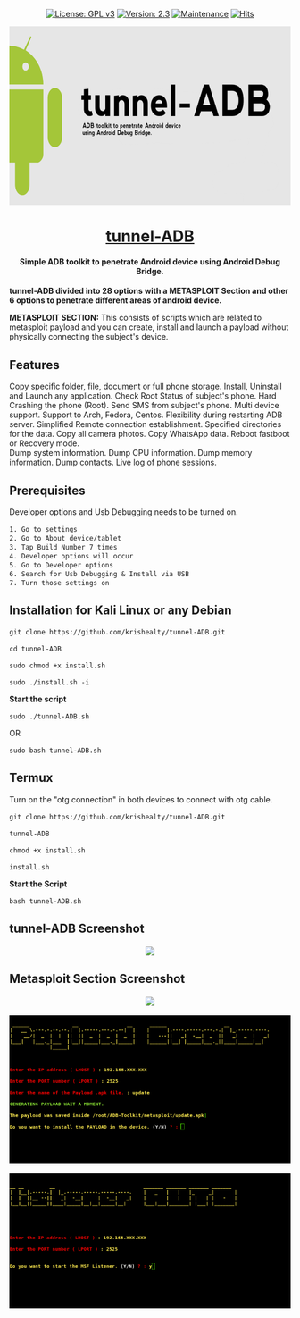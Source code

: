 <div align="center" markdown="1">

[![License: GPL v3](https://img.shields.io/badge/License-GPLv3-blue.svg)](https://www.gnu.org/licenses/gpl-3.0)
[![Version: 2.3](https://img.shields.io/badge/Version%3F-2.3-green.svg)](https://github.com/krishealty/tunnel-ADB)
[![Maintenance](https://img.shields.io/badge/Maintained%3F-yes-green.svg)](https://gitHub.com/krishealty/tunnel-ADB/graphs/commit-activity)
[![Hits](https://hits.seeyoufarm.com/api/count/incr/badge.svg?url=https%3A%2F%2Fgithub.com%2Fkrishealty%2Ftunnel-ADB&count_bg=%2379C83D&title_bg=%23555555&icon=&icon_color=%23E7E7E7&title=Hits&edge_flat=false)](https://ashwini.codes)

</div>


<p align="center">
  <a href="https://github.com/krishealty/tunnel-ADB">
    <img align="center" src="screenshots/tunnel-ADB-Banner.png" alt="tunnel-ADB-Banner" border="0" height="320px" width="640"></a><br>
  </a>
  <a href="https://github.com/krishealty/tunnel-ADB">
   <h1 align="center">tunnel-ADB</h1>
  </a>
  <h4 align="center"><b>
  Simple ADB toolkit to penetrate Android device using Android Debug Bridge.
  </b></h4>
  </p>

**tunnel-ADB divided into 28 options with a METASPLOIT Section and other 6 options to penetrate different areas of android device.**


**METASPLOIT SECTION:** This consists of scripts which are related to metasploit payload and you can create, install and launch a payload without physically connecting the subject's device.

## Features

Copy specific folder, file, document or full phone storage.
Install, Uninstall and Launch any application.
Check Root Status of subject's phone.
Hard Crashing the phone (Root).
Send SMS from subject's phone.
Multi device support.
Support to Arch, Fedora, Centos.
Flexibility during restarting ADB server.
Simplified Remote connection establishment.
Specified directories for the data.
Copy all camera photos.
Copy WhatsApp data.
Reboot fastboot or Recovery mode.           
Dump system information.
Dump CPU information.
Dump memory information.
Dump contacts.
Live log of phone sessions.

## Prerequisites

Developer options and Usb Debugging needs to be turned on.

```
1. Go to settings
2. Go to About device/tablet
3. Tap Build Number 7 times
4. Developer options will occur
5. Go to Developer options
6. Search for Usb Debugging & Install via USB
7. Turn those settings on
```

## Installation for Kali Linux or any Debian

```
git clone https://github.com/krishealty/tunnel-ADB.git
```

```
cd tunnel-ADB
```

```
sudo chmod +x install.sh
```

```
sudo ./install.sh -i
```

**Start the script**

```
sudo ./tunnel-ADB.sh
```

OR

```
sudo bash tunnel-ADB.sh
```

## Termux

Turn on the "otg connection" in both devices to connect with otg cable.

```
git clone https://github.com/krishealty/tunnel-ADB.git
```

```
tunnel-ADB
```

```
chmod +x install.sh
```

```
install.sh
```

**Start the Script**

```
bash tunnel-ADB.sh
```

## tunnel-ADB Screenshot

<p align="center">
    <img align="center" src="https://raw.githubusercontent.com/krishealty/tunnel-ADB/master/screenshots/git1.jpeg"><br>
</p>

## Metasploit Section Screenshot

<p align="center">
    <img align="center" src="https://raw.githubusercontent.com/krishealty/tunnel-ADB/master/screenshots/git2.jpeg"><br><br>
    <img align="center" src="https://raw.githubusercontent.com/krishealty/tunnel-ADB/master/screenshots/git3.jpeg"><br><br>
    <img align="center" src="https://raw.githubusercontent.com/krishealty/tunnel-ADB/master/screenshots/git4.jpeg"><br><br>
</p>


